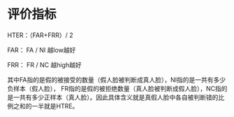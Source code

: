 # 评价指标
HTER：（FAR+FRR）/ 2

FAR： FA / NI    越low越好

FRR： FR / NC    越high越好

其中FA指的是假的被接受的数量（假人脸被判断成真人脸），NI指的是一共有多少负样本（假人脸）， FR指的是假的被拒绝数量（真人脸被判断成假人脸），NC指的是一共有多少正样本（真人脸）。因此具体含义就是真假人脸中各自被判断错的比例之和的一半就是HTRE。